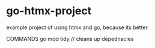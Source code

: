 # go-htmx-project

example project of using htmx and go, because its better.

COMMANDS
go mod tidy // cleans up depednacies
